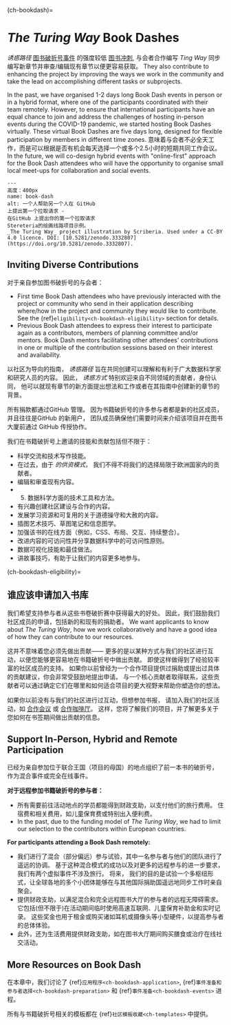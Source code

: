 (ch-bookdash)=
# _The Turing Way_ Book Dashes

_诱惑路径_ [图书破折号事件](https://the-turing-way.netlify.app/community-handbook/bookdash.html) 的强度较低 [图书冲刺](https://en.wikipedia.org/wiki/Book_sprint), 与会者合作编写 _Ting Way_ 同步编写新章节并审查/编辑现有章节以便更容易获取。 They also contribute to enhancing the project by improving the ways we work in the community and take the lead on accomplishing different tasks or subprojects.

In the past, we have organised 1-2 days long Book Dash events in person or in a hybrid format, where one of the participants coordinated with their team remotely. However, to ensure that international participants have an equal chance to join and address the challenges of hosting in-person events during the COVID-19 pandemic, we started hosting Book Dashes virtually. These virtual Book Dashes are five days long, designed for flexible participation by members in different time zones. 意味着与会者不必全天工作，而是可以根据是否有机会每天选择一个或多个2.5小时的短期共同工作会议。 In the future, we will co-design hybrid events with "online-first" approach for the Book Dash attendees who will have the opportunity to organise small local meet-ups for collaboration and social events.

```{figure} ../figures/first-pull-request.png
---
高度：400px
name: book-dash
alt: 一个人帮助另一个人在 GitHub
上提出第一个拉取请求 -
在GitHub 上提出你的第一个拉取请求
Stereteria的绘画线路项目示例。
_The Turing Way_ project illustration by Scriberia. Used under a CC-BY 4.0 licence. DOI: [10.5281/zenodo.3332807](https://doi.org/10.5281/zenodo.3332807).
```

## Inviting Diverse Contributions

对于亲自参加图书破折号的与会者：
- First time Book Dash attendees who have previously interacted with the project or community who send in their application describing where/how in the project and community they would like to contribute. See the {ref}`eligibility<ch-bookdash-eligibility>` section for details.
- Previous Book Dash attendees to express their interest to participate again as a contributors, members of planning committee and/or mentors. Book Dash mentors facilitating other attendees' contributions in one or multiple of the contribution sessions based on their interest and availability.

以社区为导向的指南， _诱惑路径_ 旨在共同创建可以理解和有利于广大数据科学家和研究人员的内容。 因此， _诱惑方式_ 特别欢迎来自不同领域的贡献者，身份认同， 他可以就现有章节的新方面提出想法和工作或者在其指南中创建新的章节的背景。

所有捐款都通过GitHub 管理。 因为书籍破折号的许多参与者都是新的社区成员，并且往往是GitHub 的新用户， 团队成员确保他们需要时间来介绍该项目并在图书大厦前通过 GitHub 传授协作。

我们在书籍破折号上邀请的技能和贡献包括但不限于：

- 科学交流和技术写作技能。
- 在过去，由于 _的供资模式_， 我们不得不将我们的选择局限于欧洲国家内的贡献者。
- 编辑和审查现有内容。
- 5. 数据科学方面的技术工具和方法。
- 有兴趣创建社区建设与合作的内容。
- 发展学习资源和可复用的关于道德操守和大赦的内容。
- 插图艺术技巧、草图笔记和信息图学。
- 加强该书的在线方面（例如，CSS、布局、交互、持续整合）。
- 改进内容的可访问性并分享数据科学中的可访问性原则。
- 数据可视化技能和最佳做法。
- 讲故事技巧，有助于让我们的内容更多地参与。

(ch-bookdash-eligibility)=
## 谁应该申请加入书库

我们希望支持参与者从这些书卷破折赛中获得最大的好处。 因此，我们鼓励我们社区成员的申请，包括新的和现有的捐助者。 We want applicants to know about _The Turing Way_, how we work collaboratively and have a good idea of how they can contribute to our resources.

这并不意味着您必须先做出贡献—— 更多的是以某种方式与我们的社区进行互动，以便您能够更容易地在书籍破折号中做出贡献。 即使这样做得到了经验较丰富的社区成员的支持。 如果你以前曾经为一个合作项目提供过捐助或提出过具体的贡献建议，你会非常受鼓励地提出申请。 与一个核心贡献者取得联系，这些贡献者可以通过确定它们在哪里和如何适合项目的更大视野来帮助你塑造你的想法。

如果你以前没有与我们的社区进行过互动，但想参加书报， 请加入我们的社区活动，如 [合作会议](https://the-turing-way.netlify.app/community-handbook/coworking/coworking-weekly.html) 或 [合作咖啡厅](https://the-turing-way.netlify.app/community-handbook/coworking/coworking-collabcafe.html#ch-coworking-collabcafe)。 这样，您将了解我们的项目，并了解更多关于您如何在书签期间做出贡献的信息。

## Support In-Person, Hybrid and Remote Participation

已经为亲自参加位于联合王国（项目的母国）的地点组织了前一本书的破折号， 作为混合事件或完全在线事件。

**对于远程参加书籍破折号的参与者：**
* 所有需要前往活动地点的学员都能得到财政支助，以支付他们的旅行费用。 住宿费和相关费用，如儿童保育费或特别出入便利费。
* In the past, due to the funding model of _The Turing Way_, we had to limit our selection to the contributors within European countries.

**For participants attending a Book Dash remotely:**
* 我们进行了混合（部分偏远）参与试验，其中一名参与者与他们的团队进行了遥远的协调。 基于这种混合模式的成功以及对更多的远程参与的进一步要求， 我们有两个虚拟事件不涉及旅行。 将来， 我们的目的是试验一个多枢纽形式，让全球各地的多个小团体能够在与其他国际捐助国遥远地同步工作时亲自聚会。
* 提供财政支助，以满足混合和完全远程图书大厅的参与者的远程无障碍需求。 它包括(但不限于)在活动期间临时使用高速互联网、儿童保育补助金和实时记录。 这些奖金也用于租金或购买诸如耳机或摄像头等小型硬件，以提高参与者的总体体验。
* 此外，还为生活费用提供财政支助，如在图书大厅期间购买膳食或治疗在线社交活动。

## More Resources on Book Dash

在本章中，我们讨论了 {ref}`应用程序<ch-bookdash-application>`, {ref}`事件准备和参与者选择<ch-bookdash-preparation>` 和 {ref}`事件准备<ch-bookdash-events>` 进程。

所有与书籍破折号相关的模板都在 {ref}`社区模板收藏<ch-templates>` 中提供。
